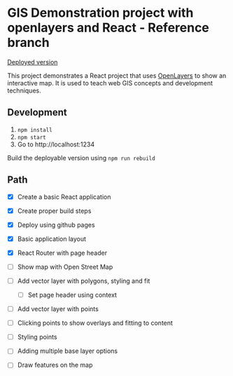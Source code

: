 # GIS Demonstration project with openlayers and React - Reference branch

[Deployed version](https://jhannes.github.io/gis-kata/)

This project demonstrates a React project that uses [OpenLayers](https://openlayers.org)
to show an interactive map. It is used to teach web GIS concepts and development techniques.

## Development

1. `npm install`
2. `npm start`
3. Go to http://localhost:1234

Build the deployable version using `npm run rebuild`

## Path

* [x] Create a basic React application
* [x] Create proper build steps
* [x] Deploy using github pages
* [x] Basic application layout
* [x] React Router with page header
* [ ] Show map with Open Street Map
* [ ] Add vector layer with polygons, styling and fit
  * [ ] Set page header using context
* [ ] Add vector layer with points
* [ ] Clicking points to show overlays and fitting to content
* [ ] Styling points
* [ ] Adding multiple base layer options
* [ ] Draw features on the map

